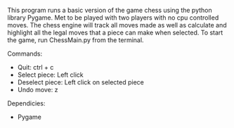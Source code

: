 
This program runs a basic version of the game chess using the python library Pygame. Met to be played with two players with no cpu controlled moves.
The chess engine will track all moves made as well as calculate and highlight all the legal moves that a piece can make when selected.
To start the game, run ChessMain.py from the terminal.

Commands:
  - Quit: ctrl + c
  - Select piece: Left click
  - Deselect piece: Left click on selected piece
  - Undo move: z

Dependicies:
  - Pygame
